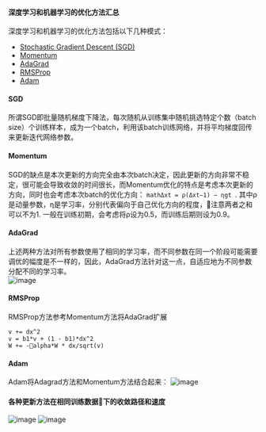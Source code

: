 #### 深度学习和机器学习的优化方法汇总
深度学习和机器学习的优化方法包括以下几种模式：
- [Stochastic Gradient Descent (SGD)](#SGD)  
- [Momentum](#Momentum)  
- [AdaGrad](#AdaGrad)   
- [RMSProp](#RMSProp)  
- [Adam](#Adam)  

#### SGD  
  所谓SGD即批量随机梯度下降法，每次随机从训练集中随机挑选特定个数（batch size）个训练样本，成为一个batch，利用该batch训练网络，并将平均梯度回传来更新迭代网络参数。
#### Momentum  
  SGD的缺点是本次更新的方向完全由本次batch决定，因此更新的方向非常不稳定，很可能会导致收敛的时间很长，而Momentum优化的特点是考虑本次更新的方向，同时也会考虑本次batch的优化方向：
  ```mathΔxt = ρ(Δxt−1) − ηgt ```. 其中ρ是动量参数，η是学习率，分别代表偏向于自己优化方向的程度，注意两者之和可以不为1. 一般在训练初期，会考虑将ρ设为0.5，而训练后期则设为0.9。 
#### AdaGrad  
  上述两种方法对所有参数使用了相同的学习率，而不同参数在同一个阶段可能需要调优的幅度是不一样的，因此，AdaGrad方法针对这一点，自适应地为不同参数分配不同的学习率。  
  ![image](http://orxe6lzm4.bkt.clouddn.com/YouDao/1512897305990.png)

#### RMSProp  
  RMSProp方法参考Momentum方法将AdaGrad扩展
  ```
  v += dx^2
  v = b1*v + (1 - b1)*dx^2
  W += -alpha*W * dx/sqrt(v)
  ```

#### Adam  
Adam将Adagrad方法和Momentum方法结合起来：
![image](http://orxe6lzm4.bkt.clouddn.com/YouDao/1512899277041.png)  

#### 各种更新方法在相同训练数据下的收敛路径和速度
![image](img/figure1.gif)
![image](img/figure2.gif)
